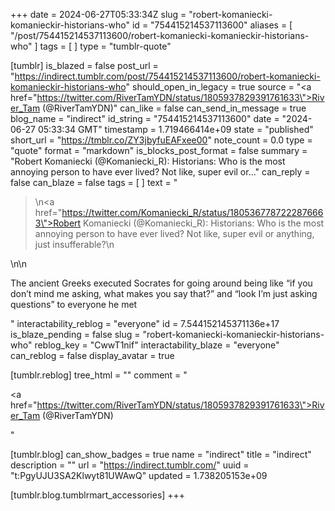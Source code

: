 +++
date = 2024-06-27T05:33:34Z
slug = "robert-komaniecki-komanieckir-historians-who"
id = "754415214537113600"
aliases = [ "/post/754415214537113600/robert-komaniecki-komanieckir-historians-who" ]
tags = [ ]
type = "tumblr-quote"

[tumblr]
is_blazed = false
post_url = "https://indirect.tumblr.com/post/754415214537113600/robert-komaniecki-komanieckir-historians-who"
should_open_in_legacy = true
source = "<a href=\"https://twitter.com/RiverTamYDN/status/1805937829391761633\">River_Tam (@RiverTamYDN)</a>"
can_like = false
can_send_in_message = true
blog_name = "indirect"
id_string = "754415214537113600"
date = "2024-06-27 05:33:34 GMT"
timestamp = 1.719466414e+09
state = "published"
short_url = "https://tmblr.co/ZY3jbyfuEAFxee00"
note_count = 0.0
type = "quote"
format = "markdown"
is_blocks_post_format = false
summary = "Robert Komaniecki (@Komaniecki_R): Historians: Who is the most annoying person to have ever lived? Not like, super evil or..."
can_reply = false
can_blaze = false
tags = [ ]
text = "<blockquote><p>\n<a href=\"https://twitter.com/Komaniecki_R/status/1805367787222876663\">Robert Komaniecki (@Komaniecki_R)</a>: Historians: Who is the most annoying person to have ever lived? Not like, super evil or anything, just insufferable?\n</p></blockquote>\n\n<p>The ancient Greeks executed Socrates for going around being like &ldquo;if you don&rsquo;t mind me asking, what makes you say that?&rdquo; and &ldquo;look I&rsquo;m just asking questions&rdquo;  to everyone he met</p>"
interactability_reblog = "everyone"
id = 7.544152145371136e+17
is_blaze_pending = false
slug = "robert-komaniecki-komanieckir-historians-who"
reblog_key = "CwwT1nif"
interactability_blaze = "everyone"
can_reblog = false
display_avatar = true

[tumblr.reblog]
tree_html = ""
comment = "<p><a href=\"https://twitter.com/RiverTamYDN/status/1805937829391761633\">River_Tam (@RiverTamYDN)</a></p>"

[tumblr.blog]
can_show_badges = true
name = "indirect"
title = "indirect"
description = ""
url = "https://indirect.tumblr.com/"
uuid = "t:PgyUJU3SA2Klwyt81UWAwQ"
updated = 1.738205153e+09

[tumblr.blog.tumblrmart_accessories]
+++
